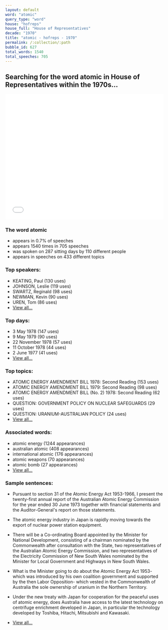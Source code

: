 ```yaml
---
layout: default
word: "atomic"
query_type: "word"
house: "hofreps"
house_full: "House of Representatives"
decade: "1970"
title: "atomic - hofreps - 1970"
permalink: /:collection/:path
bubble_id: 627
total_words: 1540
total_speeches: 705
---
```



## Searching for the word **atomic** in House of Representatives within the 1970s...

<iframe width="100%" height="400" frameborder="0" scrolling="no" src="//plot.ly/~wragge/627.embed"></iframe>

### The word **atomic**

* appears in 0.7% of speeches
* appears 1540 times in 705 speeches
* was spoken on 287 sitting days by 110 different people
* appears in speeches on 433 different topics

### Top speakers:

* KEATING, Paul (130 uses)
* JOHNSON, Leslie (119 uses)
* SWARTZ, Reginald (98 uses)
* NEWMAN, Kevin (90 uses)
* UREN, Tom (86 uses)
* [View all...](speakers/)


### Top days:

* 3 May 1978 (147 uses)
* 9 May 1979 (90 uses)
* 22 November 1978 (57 uses)
* 11 October 1978 (44 uses)
* 2 June 1977 (41 uses)
* [View all...](days/)


### Top topics:

* ATOMIC ENERGY AMENDMENT BILL 1978: Second Reading (153 uses)
* ATOMIC ENERGY AMENDMENT BILL 1979: Second Reading (98 uses)
* ATOMIC ENERGY AMENDMENT BILL (No. 2) 1978: Second Reading (62 uses)
* QUESTION: GOVERNMENT POLICY ON NUCLEAR SAFEGUARDS (29 uses)
* QUESTION: URANIUM-AUSTRALIAN POLICY (24 uses)
* [View all...](topics/)


### Associated words:

* atomic energy (1244 appearances)
* australian atomic (408 appearances)
* international atomic (176 appearances)
* atomic weapons (70 appearances)
* atomic bomb (27 appearances)
* [View all...](collocations/)


### Sample sentences:

* Pursuant to section 31 of the <span class="highlight">Atomic</span> Energy Act 1953-1966, I present the twenty-first annual report of the Australian <span class="highlight">Atomic</span> Energy Commission for the year ended 30 June 1973 together with financial statements and the Auditor-General's report on those statements.

* The <span class="highlight">atomic</span> energy industry in Japan is rapidly moving towards the export of nuclear power station equipment.

* There will be a Co-ordinating Board appointed by the Minister for National Development, consisting of a chairman nominated by the Commonwealth after consultation with the State, two representatives of the Australian <span class="highlight">Atomic</span> Energy Commission, and two representatives of the Electricity Commission of New South Wales nominated by the Minister for Local Government and Highways in New South Wales.

* What is the Minister going to do about the <span class="highlight">Atomic</span> Energy Act 1953- which was introduced by his own coalition government and supported by the then Labor Opposition- which vested in the Commonwealth of Australia the sole ownership of uranium in the Northern Territory.

* Under the new treaty with Japan for cooperation for the peaceful uses of <span class="highlight">atomic</span> energy, does Australia have access to the latest technology on centrifuge enrichment developed in Japan, in particular the technology developed by Toshiba, Hitachi, Mitsubishi and Kawasaki.

* [View all...](contexts/)
